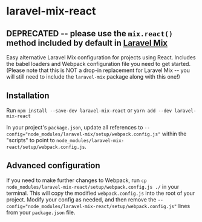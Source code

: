 # laravel-mix-react

## DEPRECATED -- please use the `mix.react()` method included by default in [Laravel Mix](https://laravel.com/docs/5.4/mix#react)

Easy alternative Laravel Mix configuration for projects using React. Includes the babel loaders and Webpack configuration file
you need to get started. (Please note that this is NOT a drop-in replacement for Laravel Mix -- you will still need to
include the `laravel-mix` package along with this one!)

## Installation
Run `npm install --save-dev laravel-mix-react` or `yarn add --dev laravel-mix-react`

In your project's `package.json`, update all references to `--config="node_modules/laravel-mix/setup/webpack.config.js"` 
within the "scripts" to point to `node_modules/laravel-mix-react/setup/webpack.config.js`.

## Advanced configuration

If you need to make further changes to Webpack, run `cp node_modules/laravel-mix-react/setup/webpack.config.js ./` in your 
terminal. This will copy the modified `webpack.config.js` into the root of your project. Modify your config as needed, and then
remove the `--config="node_modules/laravel-mix-react/setup/webpack.config.js"` lines from your `package.json` file. 
